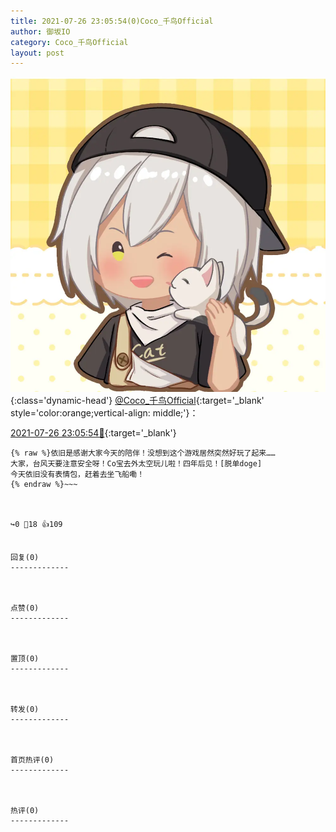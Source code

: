 ```yaml
---
title: 2021-07-26 23:05:54(0)Coco_千鸟Official
author: 御坂IO
category: Coco_千鸟Official
layout: post
---
```


![img](/images/85e485bc0dbd0cde4d15f24d7cffe9704618ad10.jpg){:class='dynamic-head'}
[@Coco_千鸟Official](https://space.bilibili.com/1891728206/dynamic){:target='_blank' style='color:orange;vertical-align: middle;'}：

[2021-07-26 23:05:54🔗](https://t.bilibili.com/551789712833893036){:target='_blank'}

~~~
{% raw %}依旧是感谢大家今天的陪伴！没想到这个游戏居然突然好玩了起来……
大家，台风天要注意安全呀！Co宝去外太空玩儿啦！四年后见！[脱单doge]
今天依旧没有表情包，赶着去坐飞船嘞！
{% endraw %}~~~



↪️0 💬18 👍109


回复(0)
-------------



点赞(0)
-------------



置顶(0)
-------------



转发(0)
-------------



首页热评(0)
-------------



热评(0)
-------------



